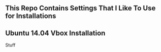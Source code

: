 This Repo Contains Settings That I Like To Use for Installations
----------------------------------------------------------------

Ubuntu 14.04 Vbox Installation
------------------------------

Stuff
